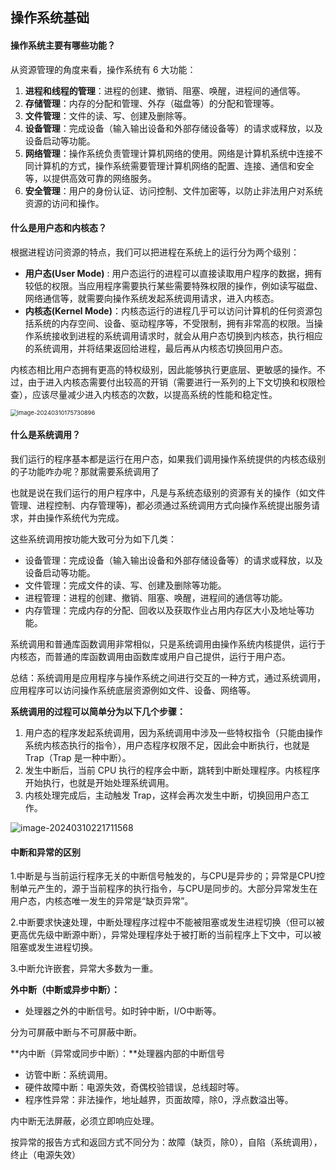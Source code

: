 ## 操作系统基础

#### **操作系统主要有哪些功能？**

从资源管理的角度来看，操作系统有 6 大功能：

1. **进程和线程的管理**：进程的创建、撤销、阻塞、唤醒，进程间的通信等。
2. **存储管理**：内存的分配和管理、外存（磁盘等）的分配和管理等。
3. **文件管理**：文件的读、写、创建及删除等。
4. **设备管理**：完成设备（输入输出设备和外部存储设备等）的请求或释放，以及设备启动等功能。
5. **网络管理**：操作系统负责管理计算机网络的使用。网络是计算机系统中连接不同计算机的方式，操作系统需要管理计算机网络的配置、连接、通信和安全等，以提供高效可靠的网络服务。
6. **安全管理**：用户的身份认证、访问控制、文件加密等，以防止非法用户对系统资源的访问和操作。



#### **什么是用户态和内核态？**

根据进程访问资源的特点，我们可以把进程在系统上的运行分为两个级别：

- **用户态(User Mode)** : 用户态运行的进程可以直接读取用户程序的数据，拥有较低的权限。当应用程序需要执行某些需要特殊权限的操作，例如读写磁盘、网络通信等，就需要向操作系统发起系统调用请求，进入内核态。
- **内核态(Kernel Mode)**：内核态运行的进程几乎可以访问计算机的任何资源包括系统的内存空间、设备、驱动程序等，不受限制，拥有非常高的权限。当操作系统接收到进程的系统调用请求时，就会从用户态切换到内核态，执行相应的系统调用，并将结果返回给进程，最后再从内核态切换回用户态。

内核态相比用户态拥有更高的特权级别，因此能够执行更底层、更敏感的操作。不过，由于进入内核态需要付出较高的开销（需要进行一系列的上下文切换和权限检查），应该尽量减少进入内核态的次数，以提高系统的性能和稳定性。

<img src="https://palepics.oss-cn-guangzhou.aliyuncs.com/img/image-20240310175730896.png" alt="image-20240310175730896" style="zoom:67%;" />





#### **什么是系统调用？**

我们运行的程序基本都是运行在用户态，如果我们调用操作系统提供的内核态级别的子功能咋办呢？那就需要系统调用了

也就是说在我们运行的用户程序中，凡是与系统态级别的资源有关的操作（如文件管理、进程控制、内存管理等)，都必须通过系统调用方式向操作系统提出服务请求，并由操作系统代为完成。

这些系统调用按功能大致可分为如下几类：

- 设备管理：完成设备（输入输出设备和外部存储设备等）的请求或释放，以及设备启动等功能。
- 文件管理：完成文件的读、写、创建及删除等功能。
- 进程管理：进程的创建、撤销、阻塞、唤醒，进程间的通信等功能。
- 内存管理：完成内存的分配、回收以及获取作业占用内存区大小及地址等功能。

系统调用和普通库函数调用非常相似，只是系统调用由操作系统内核提供，运行于内核态，而普通的库函数调用由函数库或用户自己提供，运行于用户态。

总结：系统调用是应用程序与操作系统之间进行交互的一种方式，通过系统调用，应用程序可以访问操作系统底层资源例如文件、设备、网络等。



**系统调用的过程可以简单分为以下几个步骤：**

1. 用户态的程序发起系统调用，因为系统调用中涉及一些特权指令（只能由操作系统内核态执行的指令），用户态程序权限不足，因此会中断执行，也就是 Trap（Trap 是一种中断）。
2. 发生中断后，当前 CPU 执行的程序会中断，跳转到中断处理程序。内核程序开始执行，也就是开始处理系统调用。
3. 内核处理完成后，主动触发 Trap，这样会再次发生中断，切换回用户态工作。

![image-20240310221711568](https://palepics.oss-cn-guangzhou.aliyuncs.com/img/image-20240310221711568.png)







#### **中断和异常的区别**

1.中断是与当前运行程序无关的中断信号触发的，与CPU是异步的；异常是CPU控制单元产生的，源于当前程序的执行指令，与CPU是同步的。大部分异常发生在用户态，内核态唯一发生的异常是“缺页异常”。

2.中断要求快速处理，中断处理程序过程中不能被阻塞或发生进程切换（但可以被更高优先级中断源中断），异常处理程序处于被打断的当前程序上下文中，可以被阻塞或发生进程切换。

3.中断允许嵌套，异常大多数为一重。

**外中断（中断或异步中断）：**

- 处理器之外的中断信号。如时钟中断，I/O中断等。

分为可屏蔽中断与不可屏蔽中断。

**内中断（异常或同步中断）：**处理器内部的中断信号

- 访管中断：系统调用。
- 硬件故障中断：电源失效，奇偶校验错误，总线超时等。
- 程序性异常：非法操作，地址越界，页面故障，除0，浮点数溢出等。

内中断无法屏蔽，必须立即响应处理。

按异常的报告方式和返回方式不同分为：故障（缺页，除0），自陷（系统调用），终止（电源失效）

 

